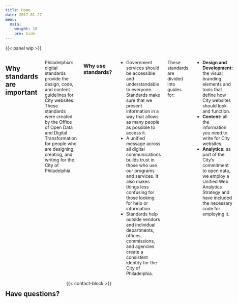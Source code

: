 ```yaml
---
title: Home
date: 2017-01-27
menu:
  main:
    weight: 10
    pre: hide
---
```

{{< panel wip >}}

<div class="row">
<div class="columns medium-16">
<h2 class="contrast">Why standards are important</h2>
<p>Philadelphia’s digital standards provide the design, code, and content guidelines for City websites. These standards were created by the Office of Open Data and Digital Transformation for people who are designing, creating, and writing for the City of Philadelphia. </p>

<h3>Why use standards?</h3>

<ul>
<li>Government services should be accessible and understandable to everyone. Standards make sure that we present information in a way that allows as many people as possible to access it.</li>

<li>A unified message across all digital communications builds trust in those who use our programs and services. It also makes things less confusing for those looking for help or information.</li>

<li>Standards help outside vendors and individual departments, offices, commissions, and agencies create a consistent identity for the City of Philadelphia.</li>
</ul>

<p>These standards are divided into guides for:</p>
<ul>
<li><strong>Design and Development:</strong> the visual branding elements and tools that define how City websites should look and function.</li>

<li><strong>Content:</strong> all the information you need to write for City websites.</li>

<li><strong>Analytics:</strong> as part of the City’s commitment to open data, we employ a Unified Web Analytics Strategy and have included the necessary code for employing it.</li>
</ul>

</div>
<div class="columns medium-8">
<h2 class="contrast">Have questions?</h2>
{{< contact-block >}}
</div>
</div>
